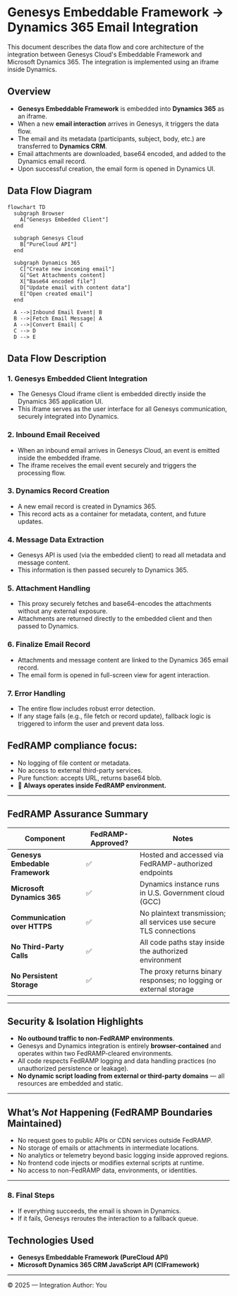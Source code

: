 # Genesys Embeddable Framework → Dynamics 365 Email Integration

This document describes the data flow and core architecture of the integration between Genesys Cloud's Embeddable Framework and Microsoft Dynamics 365. The integration is implemented using an iframe inside Dynamics.

## Overview

- **Genesys Embeddable Framework** is embedded into **Dynamics 365** as an iframe.
- When a new **email interaction** arrives in Genesys, it triggers the data flow.
- The email and its metadata (participants, subject, body, etc.) are transferred to **Dynamics CRM**.
- Email attachments are downloaded, base64 encoded, and added to the Dynamics email record.
- Upon successful creation, the email form is opened in Dynamics UI.

## Data Flow Diagram

```mermaid
flowchart TD
  subgraph Browser
    A["Genesys Embedded Client"]
  end

  subgraph Genesys Cloud
    B["PureCloud API"]
  end

  subgraph Dynamics 365
    C["Сreate new incoming email"]
    G["Get Attachments content]
    X["Base64 encoded file"]
    D["Update email with content data"]
    E["Open created email"]
  end

  A -->|Inbound Email Event| B
  B -->|Fetch Email Message| A
  A -->|Convert Email| C
  C --> D
  D --> E

```

## Data Flow Description

### 1. Genesys Embedded Client Integration

  - The Genesys Cloud iframe client is embedded directly inside the Dynamics 365 application UI.
  - This iframe serves as the user interface for all Genesys communication, securely integrated into Dynamics.

### 2. Inbound Email Received

  - When an inbound email arrives in Genesys Cloud, an event is emitted inside the embedded iframe.
  - The iframe receives the email event securely and triggers the processing flow.

### 3. Dynamics Record Creation

  - A new email record is created in Dynamics 365.
  - This record acts as a container for metadata, content, and future updates.

### 4. Message Data Extraction

  - Genesys API is used (via the embedded client) to read all metadata and message content.
  - This information is then passed securely to Dynamics 365.

### 5. Attachment Handling

  - This proxy securely fetches and base64-encodes the attachments without any external exposure.
  - Attachments are returned directly to the embedded client and then passed to Dynamics.

### 6. Finalize Email Record

  - Attachments and message content are linked to the Dynamics 365 email record.
  - The email form is opened in full-screen view for agent interaction.

### 7. Error Handling

  - The entire flow includes robust error detection.
  - If any stage fails (e.g., file fetch or record update), fallback logic is triggered to inform the user and prevent data loss.
     
## FedRAMP compliance focus:

* No logging of file content or metadata.
* No access to external third-party services.
* Pure function: accepts URL, returns base64 blob.
* 📍 **Always operates inside FedRAMP environment.**

---

##  FedRAMP Assurance Summary

| Component                         | FedRAMP-Approved? | Notes                                                              |
| --------------------------------- | ----------------- | ------------------------------------------------------------------ |
| **Genesys Embedable Framework** | ✅                 | Hosted and accessed via FedRAMP-authorized endpoints               |
| **Microsoft Dynamics 365**    | ✅                 | Dynamics instance runs in U.S. Government cloud (GCC)              |
| **Communication over HTTPS**      | ✅                 | No plaintext transmission; all services use secure TLS connections |
| **No Third-Party Calls**          | ✅                 | All code paths stay inside the authorized environment              |
| **No Persistent Storage**         | ✅                 | The proxy returns binary responses; no logging or external storage |

---

## Security & Isolation Highlights

* **No outbound traffic to non-FedRAMP environments**.
* Genesys and Dynamics integration is entirely **browser-contained** and operates within two FedRAMP-cleared environments.
* All code respects FedRAMP logging and data handling practices (no unauthorized persistence or leakage).
* **No dynamic script loading from external or third-party domains** — all resources are embedded and static.

---

## What’s *Not* Happening (FedRAMP Boundaries Maintained)

* No request goes to public APIs or CDN services outside FedRAMP.
* No storage of emails or attachments in intermediate locations.
* No analytics or telemetry beyond basic logging inside approved regions.
* No frontend code injects or modifies external scripts at runtime.
* No access to non-FedRAMP data, environments, or identities.

---
### 8. Final Steps

- If everything succeeds, the email is shown in Dynamics.
- If it fails, Genesys reroutes the interaction to a fallback queue.

## Technologies Used

- **Genesys Embeddable Framework (PureCloud API)**
- **Microsoft Dynamics 365 CRM JavaScript API (CIFramework)**

---

© 2025 — Integration Author: You
